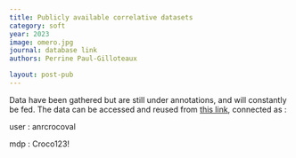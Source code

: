 ```yaml
---
title: Publicly available correlative datasets
category: soft
year: 2023
image: omero.jpg
journal: database link
authors: Perrine Paul-Gilloteaux

layout: post-pub
---
```

Data have been gathered but are still under annotations, and will constantly be fed. The data can be accessed and reused from [this link](https://omero.os-bird.glicid.fr/webclient/userdata/?experimenter=-1), connected as :

user :
anrcrocoval

mdp :
Croco123!
